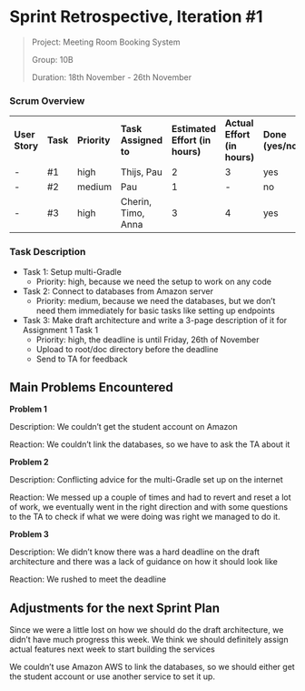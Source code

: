 

# Sprint Retrospective, Iteration #1

> Project: Meeting Room Booking System
>
> Group: 10B
>
> Duration: 18th November - 26th November 


### **Scrum Overview**


<table>
  <tr>
   <td><strong>User Story</strong>
   </td>
   <td><strong>Task</strong>
   </td>
   <td><strong>Priority</strong>
   </td>
   <td><strong>Task Assigned to</strong>
   </td>
   <td><strong>Estimated Effort  (in hours)</strong>
   </td>
   <td><strong>Actual Effort  (in hours)</strong>
   </td>
   <td><strong>Done  (yes/no)</strong>
   </td>
   <td><strong>Notes</strong>
   </td>
  </tr>
  <tr>
   <td>-
   </td>
   <td>#1
   </td>
   <td>high
   </td>
   <td>Thijs, Pau
   </td>
   <td>2
   </td>
   <td>3
   </td>
   <td>yes
   </td>
   <td>
   </td>
  </tr>
  <tr>
   <td>-
   </td>
   <td>#2
   </td>
   <td>medium
   </td>
   <td>Pau
   </td>
   <td>1
   </td>
   <td>-
   </td>
   <td>no
   </td>
   <td>
   </td>
  </tr>
  <tr>
   <td>-
   </td>
   <td>#3
   </td>
   <td>high
   </td>
   <td>Cherin, Timo, Anna
   </td>
   <td>3
   </td>
   <td>4
   </td>
   <td>yes
   </td>
   <td>
   </td>
  </tr>
</table>



### **Task Description**

* Task 1: Setup multi-Gradle
    * Priority: high, because we need the setup to work on any code
* Task 2: Connect to databases from Amazon server
    * Priority: medium, because we need the databases, but we don’t need them immediately for basic tasks like setting up endpoints 
* Task 3: Make draft architecture and write a 3-page description of it for Assignment 1 Task 1
    * Priority: high, the deadline is until Friday, 26th of November
    * Upload to root/doc directory before the deadline
    * Send to TA for feedback



## **Main Problems Encountered**

**Problem 1**

Description: We couldn’t get the student account on Amazon 

Reaction: We couldn’t link the databases, so we have to ask the TA about it

**Problem 2**

Description: Conflicting advice for the multi-Gradle set up on the internet

Reaction: We messed up a couple of times and had to revert and reset a lot of work, we eventually went in the right direction and with some questions to the TA to check if what we were doing was right we managed to do it.

**Problem 3**

Description: We didn’t know there was a hard deadline on the draft architecture and there was a lack of guidance on how it should look like

Reaction: We rushed to meet the deadline



## **Adjustments for the next Sprint Plan**

Since we were a little lost on how we should do the draft architecture, we didn’t have much progress this week. We think we should definitely assign actual features next week to start building the services

We couldn’t use Amazon AWS to link the databases, so we should either get the student account or use another service to set it up.